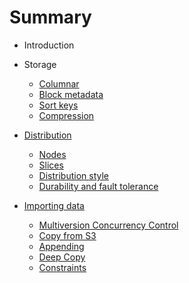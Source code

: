 # Summary

* Introduction 

* Storage
    * [Columnar](storage/columnar.md)
    * [Block metadata](storage/block-metadata.md)
    * [Sort keys](storage/sort-keys.md)
    * [Compression](storage/compression.md)

* [Distribution](distribution/README.md)
    * [Nodes](distribution/nodes.md)
    * [Slices](distribution/slices.md)
    * [Distribution style](distribution/style.md)
    * [Durability and fault tolerance](distribution/ha.md)

* [Importing data](importing/README.md)
    * [Multiversion Concurrency Control](importing/mvcc.md)
    * [Copy from S3](importing/copy-from-s3.md)
    * [Appending](importing/appending.md)
    * [Deep Copy](importing/deep-copy.md)
    * [Constraints](importing/constraints.md)